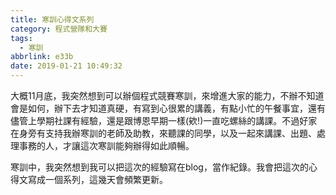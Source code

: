 ```yaml
---
title: 寒訓心得文系列
category: 程式營隊和大賽
tags:
  - 寒訓
abbrlink: e33b
date: 2019-01-21 10:49:32
---
```

大概11月底，我突然想到可以辦個程式競賽寒訓，來增進大家的能力，不辦不知道會是如何，辦下去才知道真硬，有寫到心很累的講義，有點小忙的午餐事宜，還有儘管上學期社課有經驗，還是跟博恩早期一樣(欸!)一直吃螺絲的講課。不過好家在身旁有支持我辦寒訓的老師及助教，來聽課的同學，以及一起來講課、出題、處理事務的人，才讓這次寒訓能夠辦得如此順暢。
<!-- more -->
寒訓中，我突然想到我可以把這次的經驗寫在blog，當作紀錄。我會把這次的心得文寫成一個系列，這幾天會頻繁更新。